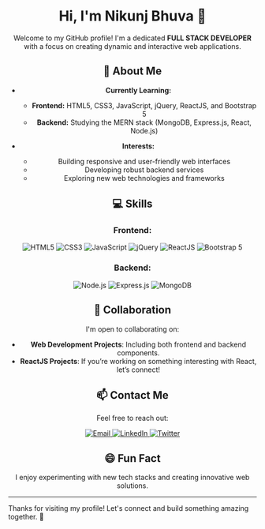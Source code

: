 <div align="center">

# Hi, I'm Nikunj Bhuva 👋

Welcome to my GitHub profile! I'm a dedicated **FULL STACK DEVELOPER** with a focus on creating dynamic and interactive web applications.

## 🌟 About Me

- **Currently Learning:** 
  - **Frontend:** HTML5, CSS3, JavaScript, jQuery, ReactJS, and Bootstrap 5
  - **Backend:** Studying the MERN stack (MongoDB, Express.js, React, Node.js)

- **Interests:**
  - Building responsive and user-friendly web interfaces
  - Developing robust backend services
  - Exploring new web technologies and frameworks

## 💻 Skills

### Frontend:
<p align="center">
  <img src="https://img.icons8.com/color/48/000000/html-5.png" alt="HTML5" title="HTML5"/>
  <img src="https://img.icons8.com/color/48/000000/css3.png" alt="CSS3" title="CSS3"/>
  <img src="https://img.icons8.com/color/48/000000/javascript.png" alt="JavaScript" title="JavaScript"/>
  <img src="https://img.icons8.com/color/48/000000/jquery.png" alt="jQuery" title="jQuery"/>
  <img src="https://img.icons8.com/color/48/000000/react-native.png" alt="ReactJS" title="ReactJS"/>
  <img src="https://img.icons8.com/color/48/000000/bootstrap.png" alt="Bootstrap 5" title="Bootstrap 5"/>
</p>

### Backend:
<p align="center">
  <img src="https://img.icons8.com/color/48/000000/nodejs.png" alt="Node.js" title="Node.js"/>
  <img src="https://img.icons8.com/color/48/000000/express-js.png" alt="Express.js" title="Express.js"/>
  <img src="https://img.icons8.com/color/48/000000/mongodb.png" alt="MongoDB" title="MongoDB"/>
</p>

## 🤝 Collaboration

I'm open to collaborating on:
- **Web Development Projects**: Including both frontend and backend components.
- **ReactJS Projects**: If you’re working on something interesting with React, let’s connect!

## 📫 Contact Me

Feel free to reach out:
<p align="center">
  <a href="mailto:nikunjbhuva121@gmail.com">
    <img src="https://img.icons8.com/ios/50/000000/email.png" alt="Email" title="Email"/>
  </a>
  <a href="https://www.linkedin.com/in/nikunj-bhuva">
    <img src="https://img.icons8.com/ios/50/000000/linkedin.png" alt="LinkedIn" title="LinkedIn"/>
  </a>
  <a href="https://twitter.com/nikunjbhuva">
    <img src="https://img.icons8.com/ios/50/000000/twitter.png" alt="Twitter" title="Twitter"/>
  </a>
</p>

## 😄 Fun Fact

I enjoy experimenting with new tech stacks and creating innovative web solutions.

</div>

---

Thanks for visiting my profile! Let's connect and build something amazing together. 🚀
